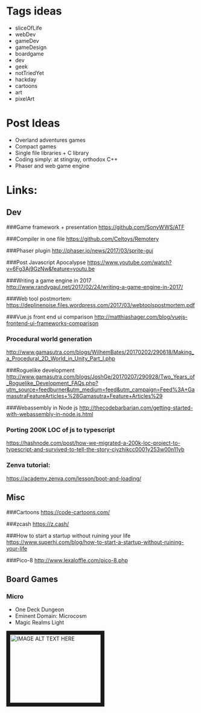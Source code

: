 # Tags ideas
- sliceOfLife
- webDev
- gameDev
- gameDesign
- boardgame
- dev
- geek
- notTriedYet
- hackday
- cartoons
- art
- pixelArt

# Post Ideas
- Overland adventures games
- Compact games
- Single file libraries + C library
- Coding simply: at stingray, orthodox C++
- Phaser and web game engine


# Links:

## Dev

###Game framework + presentation
https://github.com/SonyWWS/ATF

###Compiler in one file
https://github.com/Celtoys/Remotery

###Phaser plugin
http://phaser.io/news/2017/03/sprite-gui

###Post Javascript Apocalypse
https://www.youtube.com/watch?v=6Fg3Aj9GzNw&feature=youtu.be

###Writing a game engine in 2017
http://www.randygaul.net/2017/02/24/writing-a-game-engine-in-2017/

###Web tool postmortem:
https://deplinenoise.files.wordpress.com/2017/03/webtoolspostmortem.pdf

###Vue.js front end ui comparison
http://matthiashager.com/blog/vuejs-frontend-ui-frameworks-comparison

### Procedural world generation
 http://www.gamasutra.com/blogs/WilhemBates/20170202/290618/Making_a_Procedural_2D_World_in_Unity_Part_I.php

###Roguelike development
http://www.gamasutra.com/blogs/JoshGe/20170207/290928/Two_Years_of_Roguelike_Development_FAQs.php?utm_source=feedburner&utm_medium=feed&utm_campaign=Feed%3A+GamasutraFeatureArticles+%28Gamasutra+Feature+Articles%29

###Webassembly in Node js
http://thecodebarbarian.com/getting-started-with-webassembly-in-node.js.html


### Porting 200K LOC of js to typescript
https://hashnode.com/post/how-we-migrated-a-200k-loc-project-to-typescript-and-survived-to-tell-the-story-ciyzhikcc0001y253w00n11yb

### Zenva tutorial:
https://academy.zenva.com/lesson/boot-and-loading/

## Misc
###Cartoons
https://code-cartoons.com/

###zcash
https://z.cash/

###How to start a startup without ruining your life
https://www.superhi.com/blog/how-to-start-a-startup-without-ruining-your-life

###Pico-8
http://www.lexaloffle.com/pico-8.php

## Board Games

### Micro 
- One Deck Dungeon
- Eminent Domain: Microcosm
- Magic Realms Light



<a href="http://www.youtube.com/watch?feature=player_embedded&v=YOUTUBE_VIDEO_ID_HERE
" target="_blank"><img src="http://img.youtube.com/vi/YOUTUBE_VIDEO_ID_HERE/0.jpg" 
alt="IMAGE ALT TEXT HERE" width="240" height="180" border="10" /></a>


